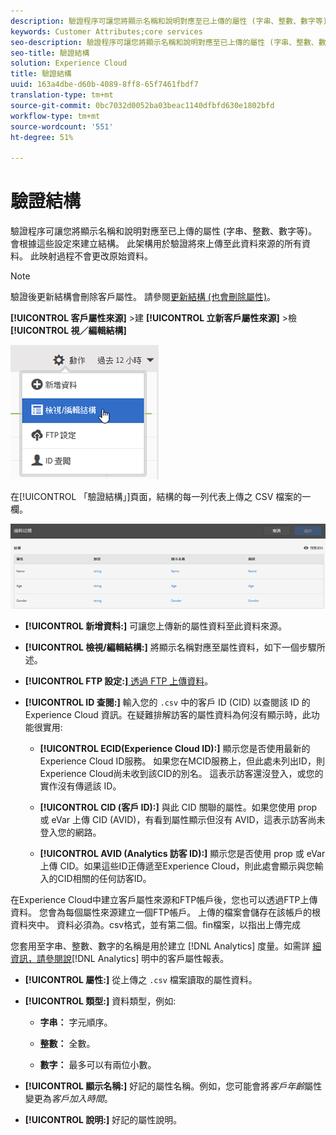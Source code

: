 ```yaml
---
description: 驗證程序可讓您將顯示名稱和說明對應至已上傳的屬性 (字串、整數、數字等)。會根據這些設定來建立結構。 此架構用於驗證將來上傳至此資料來源的所有資料。 此映射過程不會更改原始資料。
keywords: Customer Attributes;core services
seo-description: 驗證程序可讓您將顯示名稱和說明對應至已上傳的屬性 (字串、整數、數字等)。會根據這些設定來建立結構。 此架構用於驗證將來上傳至此資料來源的所有資料。 此映射過程不會更改原始資料。
seo-title: 驗證結構
solution: Experience Cloud
title: 驗證結構
uuid: 163a4dbe-d60b-4089-8ff8-65f7461fbdf7
translation-type: tm+mt
source-git-commit: 0bc7032d0052ba03beac1140dfbfd630e1802bfd
workflow-type: tm+mt
source-wordcount: '551'
ht-degree: 51%

---
```



# 驗證結構

驗證程序可讓您將顯示名稱和說明對應至已上傳的屬性 (字串、整數、數字等)。會根據這些設定來建立結構。 此架構用於驗證將來上傳至此資料來源的所有資料。 此映射過程不會更改原始資料。

>[!NOTE]
>
>驗證後更新結構會刪除客戶屬性。 請參閱[更新結構 (也會刪除屬性)](../attributes/t-crs-usecase.md#task_6568898BB7C44A42ABFB86532B89063C)。

**[!UICONTROL 客戶屬性來源]** >建 **[!UICONTROL 立新客戶屬性來源]** >檢 **[!UICONTROL 視／編輯結構]**

![](assets/view_edit_schema.png)

在[!UICONTROL 「驗證結構」]頁面，結構的每一列代表上傳之 CSV 檔案的一欄。

![](assets/06_crs_usecase.png)

* **[!UICONTROL 新增資料:]** 可讓您上傳新的屬性資料至此資料來源。

* **[!UICONTROL 檢視/編輯結構:]** 將顯示名稱對應至屬性資料，如下一個步驟所述。

* **[!UICONTROL FTP 設定:]**[ 透過 FTP 上傳資料](../attributes/t-upload-attributes-ftp.md#task_591C3B6733424718A62453D2F8ADF73B)。

* **[!UICONTROL ID 查閱:]** 輸入您的 `.csv` 中的客戶 ID (CID) 以查閱該 ID 的 Experience Cloud 資訊。在疑難排解訪客的屬性資料為何沒有顯示時，此功能很實用:

   * **[!UICONTROL ECID(Experience Cloud ID):]** 顯示您是否使用最新的Experience Cloud ID服務。 如果您在MCID服務上，但此處未列出ID，則Experience Cloud尚未收到該CID的別名。 這表示訪客還沒登入，或您的實作沒有傳遞該 ID。

   * **[!UICONTROL CID (客戶 ID):]** 與此 CID 關聯的屬性。如果您使用 prop 或 eVar 上傳 CID (AVID)，有看到屬性顯示但沒有 AVID，這表示訪客尚未登入您的網路。

   * **[!UICONTROL AVID (Analytics 訪客 ID):]** 顯示您是否使用 prop 或 eVar 上傳 CID。如果這些ID正傳遞至Experience Cloud，則此處會顯示與您輸入的CID相關的任何訪客ID。

在Experience Cloud中建立客戶屬性來源和FTP帳戶後，您也可以透過FTP上傳資料。 您會為每個屬性來源建立一個FTP帳戶。 上傳的檔案會儲存在該帳戶的根資料夾中。 資料必須為。csv格式，並有第二個。fin檔案，以指出上傳完成

您套用至字串、整數、數字的名稱是用於建立 [!DNL Analytics] 度量。如需詳 [細資訊，請參閱說](https://docs.adobe.com/help/en/analytics/components/variables/dimensions-reports/reports-customer-attributes.html)[!DNL Analytics] 明中的客戶屬性報表。

* **[!UICONTROL 屬性:]** 從上傳之 `.csv` 檔案讀取的屬性資料。

* **[!UICONTROL 類型:]** 資料類型，例如:

   * **字串：** 字元順序。

   * **整數：** 全數。

   * **數字：** 最多可以有兩位小數。

* **[!UICONTROL 顯示名稱:]** 好記的屬性名稱。例如，您可能會將&#x200B;*客戶年齡*&#x200B;屬性變更為&#x200B;*客戶加入時間*。

* **[!UICONTROL 說明:]** 好記的屬性說明。
